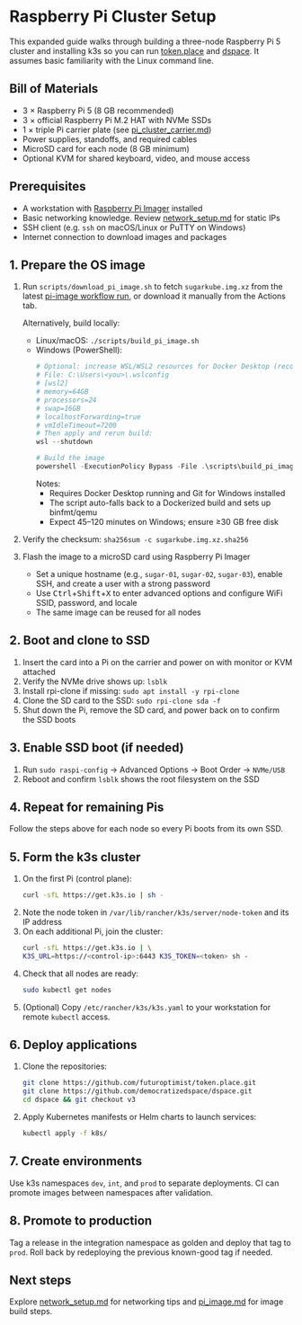 # Raspberry Pi Cluster Setup

This expanded guide walks through building a three-node Raspberry Pi 5 cluster and installing k3s so you can run [token.place](https://github.com/futuroptimist/token.place) and [dspace](https://github.com/democratizedspace/dspace). It assumes basic familiarity with the Linux command line.

## Bill of Materials
- 3 × Raspberry Pi 5 (8 GB recommended)
- 3 × official Raspberry Pi M.2 HAT with NVMe SSDs
- 1 × triple Pi carrier plate (see [pi_cluster_carrier.md](pi_cluster_carrier.md))
- Power supplies, standoffs, and required cables
- MicroSD card for each node (8 GB minimum)
- Optional KVM for shared keyboard, video, and mouse access

## Prerequisites
- A workstation with [Raspberry Pi Imager](https://www.raspberrypi.com/software/) installed
- Basic networking knowledge. Review [network_setup.md](network_setup.md) for static IPs
- SSH client (e.g. `ssh` on macOS/Linux or PuTTY on Windows)
- Internet connection to download images and packages

## 1. Prepare the OS image
1. Run `scripts/download_pi_image.sh` to fetch `sugarkube.img.xz` from the latest
   [pi-image workflow run](https://github.com/futuroptimist/sugarkube/actions/workflows/pi-image.yml),
   or download it manually from the Actions tab.

   Alternatively, build locally:
   - Linux/macOS: `./scripts/build_pi_image.sh`
   - Windows (PowerShell):
     ```powershell
     # Optional: increase WSL/WSL2 resources for Docker Desktop (recommended)
     # File: C:\Users\<you>\.wslconfig
     # [wsl2]
     # memory=64GB
     # processors=24
     # swap=16GB
     # localhostForwarding=true
     # vmIdleTimeout=7200
     # Then apply and rerun build:
     wsl --shutdown

     # Build the image
     powershell -ExecutionPolicy Bypass -File .\scripts\build_pi_image.ps1
     ```
     Notes:
     - Requires Docker Desktop running and Git for Windows installed
     - The script auto-falls back to a Dockerized build and sets up binfmt/qemu
     - Expect 45–120 minutes on Windows; ensure ≥30 GB free disk
2. Verify the checksum: `sha256sum -c sugarkube.img.xz.sha256`
3. Flash the image to a microSD card using Raspberry Pi Imager
   - Set a unique hostname (e.g., `sugar-01`, `sugar-02`, `sugar-03`), enable SSH, and create a user with a strong password
   - Use <kbd>Ctrl</kbd>+<kbd>Shift</kbd>+<kbd>X</kbd> to enter advanced options and configure WiFi SSID, password, and locale
   - The same image can be reused for all nodes

## 2. Boot and clone to SSD
1. Insert the card into a Pi on the carrier and power on with monitor or KVM attached
2. Verify the NVMe drive shows up: `lsblk`
3. Install rpi-clone if missing: `sudo apt install -y rpi-clone`
4. Clone the SD card to the SSD: `sudo rpi-clone sda -f`
5. Shut down the Pi, remove the SD card, and power back on to confirm the SSD boots

## 3. Enable SSD boot (if needed)
1. Run `sudo raspi-config` → Advanced Options → Boot Order → `NVMe/USB`
2. Reboot and confirm `lsblk` shows the root filesystem on the SSD

## 4. Repeat for remaining Pis
Follow the steps above for each node so every Pi boots from its own SSD.

## 5. Form the k3s cluster
1. On the first Pi (control plane):
   ```bash
   curl -sfL https://get.k3s.io | sh -
   ```
2. Note the node token in `/var/lib/rancher/k3s/server/node-token` and its IP address
3. On each additional Pi, join the cluster:
   ```bash
   curl -sfL https://get.k3s.io | \
   K3S_URL=https://<control-ip>:6443 K3S_TOKEN=<token> sh -
   ```
4. Check that all nodes are ready:
   ```bash
   sudo kubectl get nodes
   ```
5. (Optional) Copy `/etc/rancher/k3s/k3s.yaml` to your workstation for remote
   `kubectl` access.

## 6. Deploy applications
1. Clone the repositories:
   ```bash
   git clone https://github.com/futuroptimist/token.place.git
   git clone https://github.com/democratizedspace/dspace.git
   cd dspace && git checkout v3
   ```
2. Apply Kubernetes manifests or Helm charts to launch services:
   ```bash
   kubectl apply -f k8s/
   ```

## 7. Create environments
Use k3s namespaces `dev`, `int`, and `prod` to separate deployments. CI can promote images between namespaces after validation.

## 8. Promote to production
Tag a release in the integration namespace as golden and deploy that tag to `prod`. Roll back by redeploying the previous known-good tag if needed.

## Next steps
Explore [network_setup.md](network_setup.md) for networking tips and [pi_image.md](pi_image.md) for image build steps.

